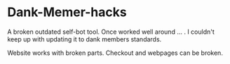 # Dank-Memer-hacks
A broken outdated self-bot tool. Once worked well around ... . I couldn't keep up with updating it to dank members standards.

Website works with broken parts. Checkout and webpages can be broken.
